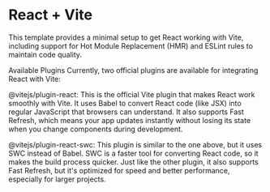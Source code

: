 # React + Vite
This template provides a minimal setup to get React working with Vite, including support for Hot Module Replacement (HMR) and ESLint rules to maintain code quality.

Available Plugins
Currently, two official plugins are available for integrating React with Vite:

@vitejs/plugin-react:
This is the official Vite plugin that makes React work smoothly with Vite.
It uses Babel to convert React code (like JSX) into regular JavaScript that browsers can understand.
It also supports Fast Refresh, which means your app updates instantly without losing its state when you change components during development.

@vitejs/plugin-react-swc:
This plugin is similar to the one above, but it uses SWC instead of Babel.
SWC is a faster tool for converting React code, so it makes the build process quicker.
Just like the other plugin, it also supports Fast Refresh, but it's optimized for speed and better performance, especially for larger projects.
